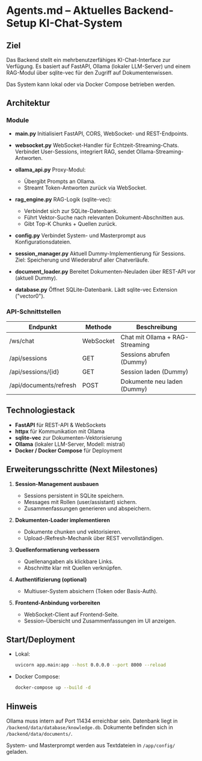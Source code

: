 # Agents.md – Aktuelles Backend-Setup KI-Chat-System

## Ziel

Das Backend stellt ein mehrbenutzerfähiges KI-Chat-Interface zur Verfügung. Es basiert auf FastAPI, Ollama (lokaler LLM-Server) und einem RAG-Modul über sqlite-vec für den Zugriff auf Dokumentenwissen.

Das System kann lokal oder via Docker Compose betrieben werden.

## Architektur

### Module

* **main.py**
  Initialisiert FastAPI, CORS, WebSocket- und REST-Endpoints.

* **websocket.py**
  WebSocket-Handler für Echtzeit-Streaming-Chats.
  Verbindet User-Sessions, integriert RAG, sendet Ollama-Streaming-Antworten.

* **ollama\_api.py**
  Proxy-Modul:

  * Übergibt Prompts an Ollama.
  * Streamt Token-Antworten zurück via WebSocket.

* **rag\_engine.py**
  RAG-Logik (sqlite-vec):

  * Verbindet sich zur SQLite-Datenbank.
  * Führt Vektor-Suche nach relevanten Dokument-Abschnitten aus.
  * Gibt Top-K Chunks + Quellen zurück.

* **config.py**
  Verbindet System- und Masterprompt aus Konfigurationsdateien.

* **session\_manager.py**
  Aktuell Dummy-Implementierung für Sessions.
  Ziel: Speicherung und Wiederabruf aller Chatverläufe.

* **document\_loader.py**
  Bereitet Dokumenten-Neuladen über REST-API vor (aktuell Dummy).

* **database.py**
  Öffnet SQLite-Datenbank. Lädt sqlite-vec Extension ("vector0").

### API-Schnittstellen

| Endpunkt               | Methode   | Beschreibung                    |
| ---------------------- | --------- | ------------------------------- |
| /ws/chat               | WebSocket | Chat mit Ollama + RAG-Streaming |
| /api/sessions          | GET       | Sessions abrufen (Dummy)        |
| /api/sessions/{id}     | GET       | Session laden (Dummy)           |
| /api/documents/refresh | POST      | Dokumente neu laden (Dummy)     |

## Technologiestack

* **FastAPI** für REST-API & WebSockets
* **httpx** für Kommunikation mit Ollama
* **sqlite-vec** zur Dokumenten-Vektorisierung
* **Ollama** (lokaler LLM-Server, Modell: mistral)
* **Docker / Docker Compose** für Deployment

## Erweiterungsschritte (Next Milestones)

1. **Session-Management ausbauen**

   * Sessions persistent in SQLite speichern.
   * Messages mit Rollen (user/assistant) sichern.
   * Zusammenfassungen generieren und abspeichern.

2. **Dokumenten-Loader implementieren**

   * Dokumente chunken und vektorisieren.
   * Upload-/Refresh-Mechanik über REST vervollständigen.

3. **Quellenformatierung verbessern**

   * Quellenangaben als klickbare Links.
   * Abschnitte klar mit Quellen verknüpfen.

4. **Authentifizierung (optional)**

   * Multiuser-System absichern (Token oder Basis-Auth).

5. **Frontend-Anbindung vorbereiten**

   * WebSocket-Client auf Frontend-Seite.
   * Session-Übersicht und Zusammenfassungen im UI anzeigen.

## Start/Deployment

* Lokal:

  ```bash
  uvicorn app.main:app --host 0.0.0.0 --port 8000 --reload
  ```

* Docker Compose:

  ```bash
  docker-compose up --build -d
  ```

## Hinweis

Ollama muss intern auf Port 11434 erreichbar sein.
Datenbank liegt in `/backend/data/database/knowledge.db`.
Dokumente befinden sich in `/backend/data/documents/`.

System- und Masterprompt werden aus Textdateien in `/app/config/` geladen.
